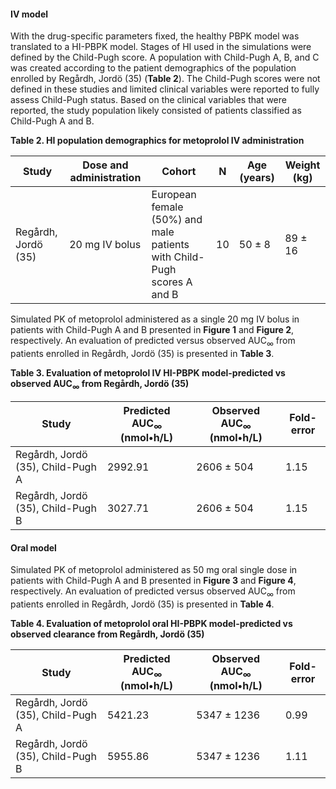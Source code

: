 #### IV model

With the drug-specific parameters fixed, the healthy PBPK model was translated to a HI-PBPK model. Stages of HI used in the simulations were defined by the Child-Pugh score. A population with Child-Pugh A, B, and C was created according to the patient demographics of the population enrolled by Regårdh, Jordö (35) (**Table 2**). The Child-Pugh scores were not defined in these studies and limited clinical variables were reported to fully assess Child-Pugh status. Based on the clinical variables that were reported, the study population likely consisted of patients classified as Child-Pugh A and B.

**Table 2. HI population demographics for metoprolol IV administration**

| **Study** | **Dose and administration** | **Cohort** | **N** | **Age (years)** | **Weight (kg)** |
|--|--|--|--|--|--|
| Regårdh, Jordö (35) | 20 mg IV bolus | European female (50%) and male patients with Child-Pugh scores A and B | 10 | 50 ± 8 | 89 ± 16 |

Simulated PK of metoprolol administered as a single 20 mg IV bolus in patients with Child-Pugh A and B presented in **Figure 1** and **Figure 2**, respectively. An evaluation of predicted versus observed AUC<sub>∞</sub> from patients enrolled in Regårdh, Jordö (35) is presented in **Table 3**. 

**Table 3. Evaluation of metoprolol IV HI-PBPK model-predicted vs observed AUC<sub>∞</sub> from Regårdh, Jordö (35)**

| **Study** | **Predicted AUC<sub>∞</sub> (nmol•h/L)** | **Observed AUC<sub>∞</sub> (nmol•h/L)** | **Fold-error** |
|--|--|--|--|
| Regårdh, Jordö (35), Child-Pugh A | 2992.91 | 2606 ± 504 | 1.15 |
| Regårdh, Jordö (35), Child-Pugh B | 3027.71 | 2606 ± 504 | 1.15 |

#### Oral model

Simulated PK of metoprolol administered as 50 mg oral single dose in patients with Child-Pugh A and B presented in **Figure 3** and **Figure 4**, respectively. An evaluation of predicted versus observed AUC<sub>∞</sub> from patients enrolled in Regårdh, Jordö (35) is presented in **Table 4**. 

**Table 4. Evaluation of metoprolol oral HI-PBPK model-predicted vs observed clearance from Regårdh, Jordö (35)**

| **Study** | **Predicted AUC<sub>∞</sub> (nmol•h/L)** | **Observed AUC<sub>∞</sub> (nmol•h/L)** | **Fold-error** |
|--|--|--|--|
| Regårdh, Jordö (35), Child-Pugh A | 5421.23 | 5347 ± 1236 | 0.99 |
| Regårdh, Jordö (35), Child-Pugh B | 5955.86 | 5347 ± 1236 | 1.11 |